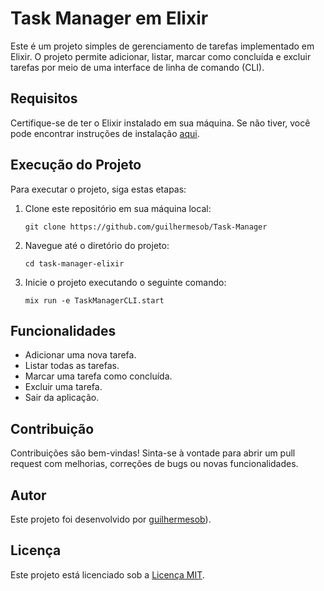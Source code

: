 # Task Manager em Elixir

Este é um projeto simples de gerenciamento de tarefas implementado em Elixir. O projeto permite adicionar, listar, marcar como concluída e excluir tarefas por meio de uma interface de linha de comando (CLI).

## Requisitos

Certifique-se de ter o Elixir instalado em sua máquina. Se não tiver, você pode encontrar instruções de instalação [aqui](https://elixir-lang.org/install.html).

## Execução do Projeto

Para executar o projeto, siga estas etapas:

1. Clone este repositório em sua máquina local:

    ```
    git clone https://github.com/guilhermesob/Task-Manager
    ```

2. Navegue até o diretório do projeto:

    ```
    cd task-manager-elixir
    ```

3. Inicie o projeto executando o seguinte comando:

    ```
    mix run -e TaskManagerCLI.start
    ```

## Funcionalidades

- Adicionar uma nova tarefa.
- Listar todas as tarefas.
- Marcar uma tarefa como concluída.
- Excluir uma tarefa.
- Sair da aplicação.

## Contribuição

Contribuições são bem-vindas! Sinta-se à vontade para abrir um pull request com melhorias, correções de bugs ou novas funcionalidades.

## Autor

Este projeto foi desenvolvido por [guilhermesob](https://github.com/guilhermesob)).

## Licença

Este projeto está licenciado sob a [Licença MIT](https://opensource.org/licenses/MIT).
